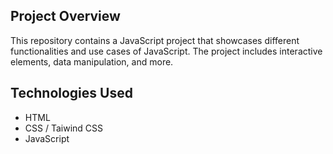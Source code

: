 ## Project Overview

This repository contains a JavaScript project that showcases different functionalities and use cases of JavaScript. The project includes interactive elements, data manipulation, and more.

## Technologies Used

- HTML
- CSS / Taiwind CSS
- JavaScript
